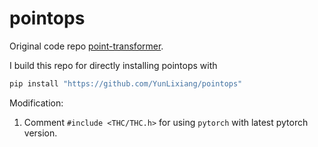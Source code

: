 # pointops

Original code repo [point-transformer](https://github.com/POSTECH-CVLab/point-transformer).

I build this repo for directly installing pointops with 

```bash
pip install "https://github.com/YunLixiang/pointops"
```

Modification:

1. Comment `#include <THC/THC.h>` for using `pytorch` with latest pytorch version.
